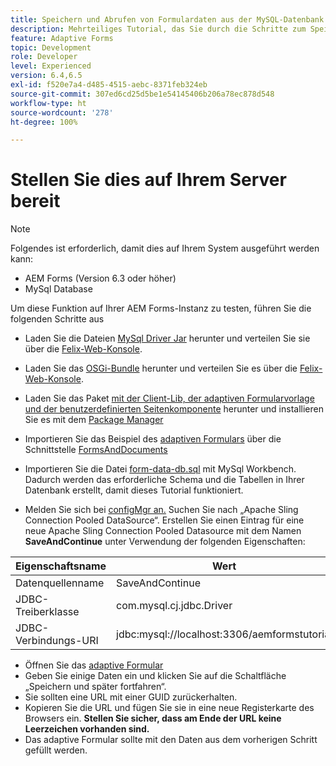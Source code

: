 ```yaml
---
title: Speichern und Abrufen von Formulardaten aus der MySQL-Datenbank – Bereitstellung
description: Mehrteiliges Tutorial, das Sie durch die Schritte zum Speichern und Abrufen von Formulardaten führt
feature: Adaptive Forms
topic: Development
role: Developer
level: Experienced
version: 6.4,6.5
exl-id: f520e7a4-d485-4515-aebc-8371feb324eb
source-git-commit: 307ed6cd25d5be1e54145406b206a78ec878d548
workflow-type: ht
source-wordcount: '278'
ht-degree: 100%

---
```


# Stellen Sie dies auf Ihrem Server bereit

>[!NOTE]
>
>Folgendes ist erforderlich, damit dies auf Ihrem System ausgeführt werden kann:
>
>* AEM Forms (Version 6.3 oder höher)
>* MySql Database

Um diese Funktion auf Ihrer AEM Forms-Instanz zu testen, führen Sie die folgenden Schritte aus

* Laden Sie die Dateien [MySql Driver Jar](assets/mysqldriver.jar) herunter und verteilen Sie sie über die [Felix-Web-Konsole](http://localhost:4502/system/console/bundles).
* Laden Sie das [OSGi-Bundle](assets/SaveAndContinue.SaveAndContinue.core-1.0-SNAPSHOT.jar) herunter und verteilen Sie es über die [Felix-Web-Konsole](http://localhost:4502/system/console/bundles).
* Laden Sie das Paket [mit der Client-Lib, der adaptiven Formularvorlage und der benutzerdefinierten Seitenkomponente](assets/store-and-fetch-af-with-data.zip) herunter und installieren Sie es mit dem [Package Manager](http://localhost:4502/crx/packmgr/index.jsp)
* Importieren Sie das Beispiel des [adaptiven Formulars](assets/sample-adaptive-form.zip) über die Schnittstelle [FormsAndDocuments](http://localhost:4502/aem/forms.html/content/dam/formsanddocuments)

* Importieren Sie die Datei [form-data-db.sql](assets/form-data-db.sql) mit MySql Workbench.  Dadurch werden das erforderliche Schema und die Tabellen in Ihrer Datenbank erstellt, damit dieses Tutorial funktioniert.
* Melden Sie sich bei [configMgr an.](http://localhost:4502/system/console/configMgr) Suchen Sie nach „Apache Sling Connection Pooled DataSource“. Erstellen Sie einen Eintrag für eine neue Apache Sling Connection Pooled Datasource mit dem Namen **SaveAndContinue** unter Verwendung der folgenden Eigenschaften:

| Eigenschaftsname | Wert |
| ------------------------|---------------------------------------|
| Datenquellenname | SaveAndContinue |
| JDBC-Treiberklasse | com.mysql.cj.jdbc.Driver |
| JDBC-Verbindungs-URI | jdbc:mysql://localhost:3306/aemformstutorial |

* Öffnen Sie das [adaptive Formular](http://localhost:4502/content/dam/formsanddocuments/demostoreandretrieveformdata/jcr:content?wcmmode=disabled)
* Geben Sie einige Daten ein und klicken Sie auf die Schaltfläche „Speichern und später fortfahren“.
* Sie sollten eine URL mit einer GUID zurückerhalten.
* Kopieren Sie die URL und fügen Sie sie in eine neue Registerkarte des Browsers ein. **Stellen Sie sicher, dass am Ende der URL keine Leerzeichen vorhanden sind.**
* Das adaptive Formular sollte mit den Daten aus dem vorherigen Schritt gefüllt werden.
